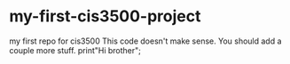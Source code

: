 # my-first-cis3500-project
my first repo for  cis3500
This code doesn't make sense. You should add a couple more stuff. 
print"Hi brother";
